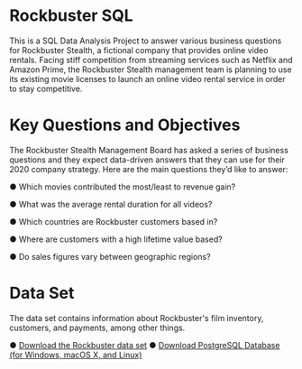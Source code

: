 # Rockbuster SQL
This is a SQL Data Analysis Project to answer various business questions for Rockbuster Stealth, a fictional company that provides online video rentals. Facing stiff competition from streaming services such as Netflix and Amazon Prime, the Rockbuster Stealth management team is planning to use its existing movie licenses to launch an online video rental service in order to stay competitive.

# Key Questions and Objectives
The Rockbuster Stealth Management Board has asked a series of business questions and they expect data-driven answers that they can use for their 2020 company strategy. Here are
the main questions they’d like to answer:

● Which movies contributed the most/least to revenue gain?

● What was the average rental duration for all videos?

● Which countries are Rockbuster customers based in?

● Where are customers with a high lifetime value based?

● Do sales figures vary between geographic regions?

# Data Set
The data set contains information about Rockbuster's film inventory, customers, and payments, among other things.

● [Download the Rockbuster data set](http://www.postgresqltutorial.com/wp-content/uploads/2019/05/dvdrental.zip)
● [Download PostgreSQL Database (for Windows, macOS X, and Linux)](https://www.enterprisedb.com/downloads/postgres-postgresql-downloads)
